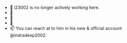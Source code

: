 - 👋 i23002 is no longer actively working here. 
- 👀 
- 🌱
- 💞️
- 📫 You can reach at to him in his new & official account @indradeep2002.

<!---
i23002/i23002 is a ✨ special ✨ repository because its `README.md` (this file) appears on your GitHub profile.
You can click the Preview link to take a look at your changes.
--->

